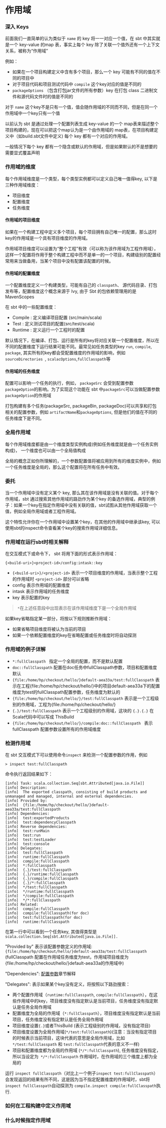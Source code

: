 # 作用域

### 深入 Keys

前面我们一直简单的认为类似于 `name` 的 key 将一一对应一个值，在 sbt 中其实就是一个 key-value 的map 表，事实上每个 key 除了关联一个值外还有一个上下文关系，被称为“作用域”

例如：

*  如果在一个项目构建定义中含有多个项目，那么一个 key 可能有不同的值在不同的项目中
*  对于项目代码和项目测试代码中 `compile` 这个key对应的值是不同的
*  `packageOptions` （包含打包jar文件的所有参数）key 在打包 class 二进制文件和源代码文件时的值是不同的

对于 `name` 这个key不是只有一个值，值会随作用域的不同而不同，但是在同一个作用域中一个key只有一个值

以前认为 sbt 是通过处理一个配置列表生成 key-value 的一个 map表来描述整个项目构建的，现在可以把这个map认为是一个由作用域的 map表，在项目构建定义中（如build.sbt文件中定义) 每个 key 都有一个对应的作用域。

一般情况下每个 key 都有一个隐含或默认的作用域，但是如果默认的不是想要的需要显式覆盖声明

### 作用域的维度

每个作用域维度是一个类型，每个类型实例都可以定义自己唯一值得key, 以下是三种作用域维度：

* 项目维度
* 配置维度
* 任务维度

#### 作用域的项目维度

如果在一个构建工程中定义多个项目，每个项目拥有自己唯一的配置，那么这时key的作用域是一个具有项目维度的作用域。

作用域项目维度可以设置为“整个工程”有效（可以称为该作用域为工程作用域），这样一个配置将作用于整个构建工程中而不是单一的一个项目，构建级别的配置经常用来当做备用，当某个项目中没有配置该配置的时候。

#### 作用域的配置维度

一个配置维度定义一个构建类型，可能有自己的 `classpath`、 源代码目录、打包发布等，配置维度这个概念来源于 Ivy, 由于 Sbt 的包依赖管理用的是 MavenScopes

在 sbt 中的一些配置维度：

* Compile : 定义编译项目配置 (src/main/scala)
* Test : 定义测试项目的配置(src/test/scala)
* Runtime : 定义运行一个工程时的配置

默认情况下，在编译、打包、运行是所有的key将对应关联一个配置维度，所以在不同的配置维度下运行结果可能不同。最常见如任务类型的key `run`, `compile`, `package`, 其实所有的key都会受配置维度的作用域的影响，例如`sourceDirectories `, `scalacOptions`,`fullClasspath`等

#### 作用域的任务维度

配置可以影响一个任务的执行，例如， `packageSrc` 会受到配置参数`packageOption`的影响。为了实现这个功能在 sbt 中`packageSrc`可以当做配置参数 `packageOption`的作用域

打包构建有多个任务(packageSrc, packageBin, packageDoc)可以共享和打包相关的配置参数，例如 `artifactName`和`packageOptions`, 但是他们的值在不同的任务维度下是不同。

### 全局作用域

每个作用域维度都是由一个维度类型实例构成(例如任务维度就是由一个任务实例构成)， 一个维度也可以由一个全局值构成

全局的概念正如你所理解的，一个参数配置值将被应用到所有的维度实例中，例如一个任务维度是全局的，那么这个配置将在所有任务中有效。

### 委托

当一个作用域中没有定义某个 key, 那么其在该作用域是没有关联的值。对于每个作用域，sbt 通过搜索其他作用域的路劲作为某个key 的备选作用域，典型的例子：如果一个key在指定作用域中没有关联的值，sbt试图从其他作用域获取一个值，例如全局作用域或者工程作用域。

这个特性允许你在一个作用域中设置某个key，在其他的作用域中继承该key, 可以使用sbt的inspect命令查看某个key的搜索作用域详细信息。

### 作用域在运行sbt时相关解释

在交互模式下或命令下， sbt 将用下面的形式表示作用域：

```
{<build-uri>}<project-id>/config:intask::key
```

* `{<build-uri>}/<project-id>` 表示一个项目维度的作用域，当表示整个工程的作用域时 `<project-id>` 部分可以省略
* config 表示作用域的配置维度
* intask 表示作用域的任务维度
* key 表示配置的key

> `*`在上述任意段中出现表示在该作用域维度下是一个全局作用域

如果key省略指定某一部分，将按以下规则推断作用域：

* 如果省略项目维度将被认为当前的项目
* 如果一个依赖配置维度的key在省略配置或任务维度时将自动探测

### 作用域的例子详解

* `*:fullClasspath ` 指定一个全局的配置，而不是默认配置
* `doc::fullClasspath` 配置在doc任务中fullClasspath参数，项目和配置维度默认
* `{file:/home/hp/checkout/hello/}default-aea33a/test:fullClasspath` 表示在工程{file:/home/hp/checkout/hello/}中的项目default-aea33a下的配置维度为test的fullClasspath配置参数，任务维度为默认的
* `{file:/home/hp/checkout/hello/}/test:fullClasspath` 表示是一个工程级别的作用域，工程为{file:/home/hp/checkout/hello/}
* `{.}/test:fullClasspath` 表示一个工程级别的作用域，这块的 `{.}.{.}` 在Scala代码中可以写成 ThisBuild
* `{file:/home/hp/checkout/hello/}/compile:doc::fullClasspath ` 表示 fullClasspath 配置参数设置所有的作用域维度

### 检测作用域

在 sbt 交互模式下可以使用命令`inspect` 来检测一个配置参数的作用，例如

```
> inspect test:fullClasspath
```

命令执行返回结果如下：

```
[info] Task: scala.collection.Seq[sbt.Attributed[java.io.File]]
[info] Description:
[info]  The exported classpath, consisting of build products and unmanaged and managed, internal and external dependencies.
[info] Provided by:
[info]  {file:/home/hp/checkout/hello/}default-aea33a/test:fullClasspath
[info] Dependencies:
[info]  test:exportedProducts
[info]  test:dependencyClasspath
[info] Reverse dependencies:
[info]  test:runMain
[info]  test:run
[info]  test:testLoader
[info]  test:console
[info] Delegates:
[info]  test:fullClasspath
[info]  runtime:fullClasspath
[info]  compile:fullClasspath
[info]  *:fullClasspath
[info]  {.}/test:fullClasspath
[info]  {.}/runtime:fullClasspath
[info]  {.}/compile:fullClasspath
[info]  {.}/*:fullClasspath
[info]  */test:fullClasspath
[info]  */runtime:fullClasspath
[info]  */compile:fullClasspath
[info]  */*:fullClasspath
[info] Related:
[info]  compile:fullClasspath
[info]  compile:fullClasspath(for doc)
[info]  test:fullClasspath(for doc)
[info]  runtime:fullClasspath
```

在第一行中可以看到一个任务key, 其值得类型是 `scala.collection.Seq[sbt.Attributed[java.io.File]].`

"Provided by" 表示该配置参数定义的作用域: `{file:/home/hp/checkout/hello/}default-aea33a/test:fullClasspath ` (fullClasspath 配置在作用域任务维度为test，作用域项目维度为{file:/home/hp/checkout/hello/}default-aea33a的作用域中)

"Dependencies": [配置参数]()章节解释

"Delegates": 表示如果某个key没有定义，将按照以下路劲搜索：

* 两个配置作用域（`runtime:fullClasspath`, `compile:fullClasspath`），在这些作用域中的key，项目维度没有指定默认是当前项目，任务维度没有指定默认是任务全局作用域
* 配置维度为全局的作用域（`*:fullClasspath`），项目维度没有指定默认是当前项目，任务维度没有指定默认是任务全局作用域
* 项目维度设置`{.}`或者ThisBuild (表示工程级别的作用域，没有指定项目)
* 项目维度设置为全局作用域(`*/test:fullClasspath`)(注意：当没有指定项目的时候表示当前项目，这块代表的意思是全局作用域，比如 `*/test:fullClasspath` 和 `test:fullClasspath`代表的意义不一样)
* 项目和配置维度都为全局的作用域 (`*/*:fullClasspath`), 任务维度没有指定，所以当设定为` */*:fullClasspath` 作用域时，在作用域的三个维度上都为全局的

运行 `inspect fullClasspath`（对比上一个例子`inspect test:fullClasspath`） 会发现返回的结果有所不同，这是因为当不指定配置维度的作用域时，sbt将`inspect fullClasspath`自动探测为 `compile.inspect compile:fullClasspath`执行.


### 如何在工程构建中定义作用域



### 什么时候指定作用域

